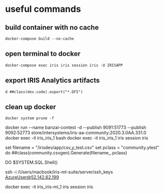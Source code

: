 # useful commands
## build container with no cache
```
docker-compose build --no-cache
```
## open terminal to docker
```
docker-compose exec iris iris session iris -U IRISAPP
```
## export IRIS Analytics artifacts
```
d ##class(dev.code).export("*.DFI")
```

## clean up docker 
```
docker system prune -f
```

docker run --name banzai-contest -d --publish 9091:51773 --publish 9092:52773 store/intersystems/iris-aa-community:2020.3.0AA.331.0
docker exec -it iris_iris_1 bash
docker exec -it iris_iris_1 iris session iris




set filename = "/irisdev/app/csv_y_test.csv" 
set pclass = "community.ytest"
do ##class(community.csvgen).Generate(filename,,.pclass)

DO $SYSTEM.SQL.Shell()

ssh -i /Users/macbook/iris-ml-suite/server/ssh_keys AzureUser@52.142.62.199


docker exec -it iris_iris-ml_1 iris session iris